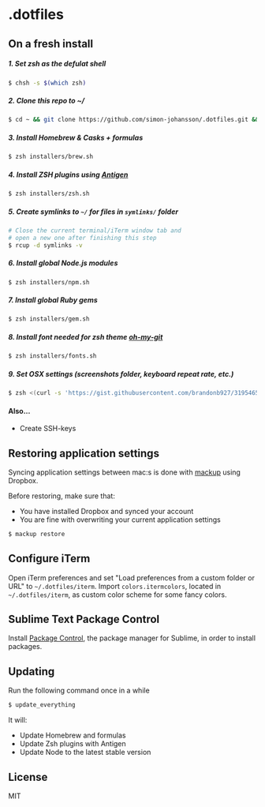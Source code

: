# .dotfiles

## On a fresh install

##### 1. Set zsh as the defulat shell
```bash
$ chsh -s $(which zsh)
```

##### 2. Clone this repo to ~/
```bash
$ cd ~ && git clone https://github.com/simon-johansson/.dotfiles.git && cd .dotfiles/
```

<!-- Run the install script using zsh
```bash
$ zsh install.sh
```
 -->

##### 3. Install Homebrew & Casks + formulas
```bash
$ zsh installers/brew.sh
```

##### 4. Install ZSH plugins using [Antigen](https://github.com/zsh-users/antigen)
```bash
$ zsh installers/zsh.sh
```

##### 5. Create symlinks to `~/` for files in `symlinks/` folder
```bash
# Close the current terminal/iTerm window tab and
# open a new one after finishing this step
$ rcup -d symlinks -v
```

##### 6. Install global Node.js modules
```bash
$ zsh installers/npm.sh
```

##### 7. Install global Ruby gems
```bash
$ zsh installers/gem.sh
```

##### 8. Install font needed for zsh theme [oh-my-git](https://github.com/arialdomartini/oh-my-git)
```bash
$ zsh installers/fonts.sh
```

##### 9. Set OSX settings (screenshots folder, keyboard repeat rate, etc.)
```bash
$ zsh <(curl -s 'https://gist.githubusercontent.com/brandonb927/3195465/raw/1ec980e6803610791d36e45e1fc5a9ce3cd40507/osx-for-hackers.sh')
```

#### Also...

* Create SSH-keys

## Restoring application settings
Syncing application settings between mac:s is done with [mackup](https://github.com/lra/mackup) using Dropbox.

Before restoring, make sure that:

* You have installed Dropbox and synced your account
* You are fine with overwriting your current application settings

```bash
$ mackup restore
```

## Configure iTerm
Open iTerm preferences and set "Load preferences from a custom folder or URL" to `~/.dotfiles/iterm`. Import `colors.itermcolors`, located in `~/.dotfiles/iterm`, as custom color scheme for some fancy colors.

## Sublime Text Package Control
Install [Package Control](https://packagecontrol.io/installation), the package manager for Sublime, in order to install packages.

## Updating
Run the following command once in a while
```bash
$ update_everything
```
It will:
* Update Homebrew and formulas
* Update Zsh plugins with Antigen
* Update Node to the latest stable version

## License
MIT
